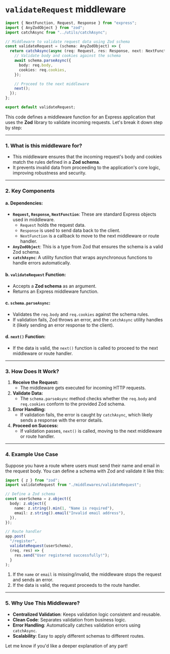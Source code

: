 # `validateRequest` middleware

```typescript
import { NextFunction, Request, Response } from "express";
import { AnyZodObject } from "zod";
import catchAsync from "../utils/catchAsync";

// Middleware to validate request data using Zod schema
const validateRequest = (schema: AnyZodObject) => {
  return catchAsync(async (req: Request, res: Response, next: NextFunction) => {
    // Validate body and cookies against the schema
    await schema.parseAsync({
      body: req.body,
      cookies: req.cookies,
    });

    // Proceed to the next middleware
    next();
  });
};

export default validateRequest;
```

This code defines a middleware function for an Express application that uses the **Zod** library to validate incoming requests. Let's break it down step by step:

---

### **1. What is this middleware for?**
- This middleware ensures that the incoming request's body and cookies match the rules defined in a **Zod schema**.
- It prevents invalid data from proceeding to the application's core logic, improving robustness and security.

---

### **2. Key Components**
#### **a. Dependencies:**
- **`Request`, `Response`, `NextFunction`**: These are standard Express objects used in middleware.
  - `Request` holds the request data.
  - `Response` is used to send data back to the client.
  - `NextFunction` is a callback to move to the next middleware or route handler.
- **`AnyZodObject`**: This is a type from Zod that ensures the schema is a valid Zod schema.
- **`catchAsync`**: A utility function that wraps asynchronous functions to handle errors automatically.

#### **b. `validateRequest` Function:**
- Accepts a **Zod schema** as an argument.
- Returns an Express middleware function.

#### **c. `schema.parseAsync`:**
- Validates the `req.body` and `req.cookies` against the schema rules.
- If validation fails, Zod throws an error, and the `catchAsync` utility handles it (likely sending an error response to the client).

#### **d. `next()` Function:**
- If the data is valid, the `next()` function is called to proceed to the next middleware or route handler.

---

### **3. How Does It Work?**
1. **Receive the Request:**
   - The middleware gets executed for incoming HTTP requests.
2. **Validate Data:**
   - The `schema.parseAsync` method checks whether the `req.body` and `req.cookies` conform to the provided Zod schema.
3. **Error Handling:**
   - If validation fails, the error is caught by `catchAsync`, which likely sends a response with the error details.
4. **Proceed on Success:**
   - If validation passes, `next()` is called, moving to the next middleware or route handler.

---

### **4. Example Use Case**
Suppose you have a route where users must send their name and email in the request body. You can define a schema with Zod and validate it like this:

```typescript
import { z } from "zod";
import validateRequest from "./middlewares/validateRequest";

// Define a Zod schema
const userSchema = z.object({
  body: z.object({
    name: z.string().min(1, "Name is required"),
    email: z.string().email("Invalid email address"),
  }),
});

// Route handler
app.post(
  "/register",
  validateRequest(userSchema),
  (req, res) => {
    res.send("User registered successfully!");
  }
);
```

1. If the `name` or `email` is missing/invalid, the middleware stops the request and sends an error.
2. If the data is valid, the request proceeds to the route handler.

---

### **5. Why Use This Middleware?**
- **Centralized Validation**: Keeps validation logic consistent and reusable.
- **Clean Code**: Separates validation from business logic.
- **Error Handling**: Automatically catches validation errors using `catchAsync`.
- **Scalability**: Easy to apply different schemas to different routes.

Let me know if you'd like a deeper explanation of any part!
